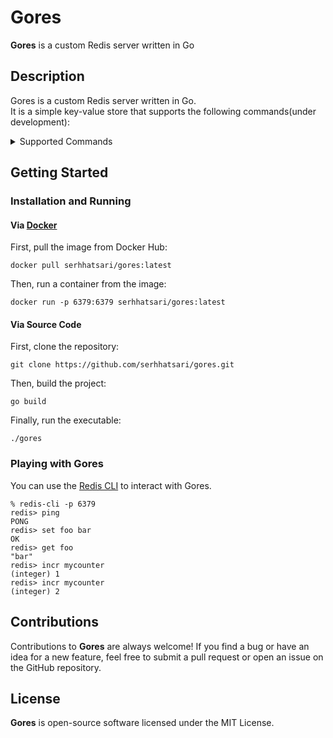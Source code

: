 # Gores
**Gores** is a custom Redis server written in Go  

## Description  
Gores is a custom Redis server written in Go.   
It is a simple key-value store that supports the following commands(under development):
<details>
  <summary>Supported Commands</summary>

* `GET <key>`: Returns the value of the given key. If the key does not exist, it returns `nil`
* `SET <key> <value>`: Sets the value of the given key. If the key exists, it overwrites the value.
* `SETRANGE <key> <offset> <value>`: Overwrites part of the string stored at the given key, starting at the specified offset, for the entire length of the value. If the key does not exist, it sets the value to the given value.
* `GETRANGE <key> <start> <end>`: Returns the substring of the string stored at the given key, determined by the offsets `start` and `end` (both are inclusive). Negative offsets can be used to specify offsets starting from the end of the string. If the key does not exist, it returns an empty string.
* `STRLEN <key>`: Returns the length of the string stored at the given key. If the key does not exist, it returns 0.
* `GETEX <key> <seconds>`: Returns the value of the given key and sets the expiration time to the given seconds. If the key does not exist, it returns `nil`.
* `MGET <key> [<key> ...] `: Returns the values of the given keys. If a key does not exist, it returns `nil` for that key.
* `MSET <key> <value> [<key> <value> ...] `: Sets the values of the given keys. If a key exists, it overwrites the value.
* `MSETNX <key> <value> [<key> <value> ...] `: Sets the values of the given keys if none of the keys exist. If a key exists, it does not set the value.
* `DEL <key> [<key> ...] `: Removes the specified keys. A key is ignored if it does not exist.
* `GETDEL <key>`: Returns the value of the given key and deletes the key. If the key does not exist, it returns `nil`.
* `INCR <key>`: Increments the value of the given key by 1. If the key does not exist, it sets the value to 1. If the value of the key cannot be converted to an integer, it returns an error.
* `DECR <key>`: Decrements the value of the given key by 1. If the key does not exist, it sets the value to -1. If the value of the key cannot be converted to an integer, it returns an error.
* `INCRBY <key> <increment>`: Increments the value of the given key by the given increment. If the key does not exist, it sets the value to the increment. If the value of the key cannot be converted to an integer, it returns an error.
* `INCRBYFLOAT <key> <increment>`: Increments the value of the given key by the given increment. If the key does not exist, it sets the value to the increment. If the value of the key cannot be converted to a float, it returns an error.
* `DECRBY <key> <decrement>`: Decrements the value of the given key by the given decrement. If the key does not exist, it sets the value to the decrement. If the value of the key cannot be converted to an integer, it returns an error.
* `APPEND <key> <value>`: Appends the given value to the value of the given key. If the key does not exist, it sets the value to the given value. If the value of the key cannot be converted to a string, it returns an error.
* `LPUSH <key> <value> [<value> ...] `: Prepends the given values to the list stored at the given key. If the key does not exist, it creates a new list with the given values.
* `LLEN <key>`: Returns the length of the list stored at the given key. If the key does not exist, it returns 0.
* `PING [message] ` : Returns `PONG`, or a custom message if one was provided. 
* `COMMANDS`: Returns a list of supported commands

</details>

## Getting Started
### Installation and Running
#### Via [Docker](https://www.docker.com/)  
First, pull the image from Docker Hub: 
```
docker pull serhhatsari/gores:latest
```
Then, run a container from the image:
```shell
docker run -p 6379:6379 serhhatsari/gores:latest
```
#### Via Source Code  
First, clone the repository:
```shell
git clone https://github.com/serhhatsari/gores.git
```
Then, build the project:
```shell
go build
```
Finally, run the executable:
```shell
./gores
```
### Playing with Gores
You can use the [Redis CLI](https://redis.io/topics/rediscli) to interact with Gores.
```shell
% redis-cli -p 6379
redis> ping
PONG
redis> set foo bar
OK
redis> get foo
"bar"
redis> incr mycounter
(integer) 1
redis> incr mycounter
(integer) 2
```


## Contributions
Contributions to **Gores** are always welcome! If you find a bug or have an idea for a new feature, feel free to submit a pull request or open an issue on the GitHub repository.

## License
**Gores** is open-source software licensed under the MIT License.

